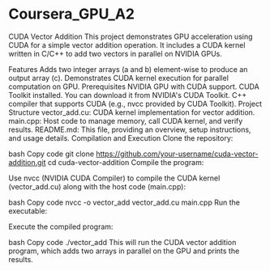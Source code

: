 # Coursera_GPU_A2
CUDA Vector Addition
This project demonstrates GPU acceleration using CUDA for a simple vector addition operation. It includes a CUDA kernel written in C/C++ to add two vectors in parallel on NVIDIA GPUs.

Features
Adds two integer arrays (a and b) element-wise to produce an output array (c).
Demonstrates CUDA kernel execution for parallel computation on GPU.
Prerequisites
NVIDIA GPU with CUDA support.
CUDA Toolkit installed. You can download it from NVIDIA's CUDA Toolkit.
C++ compiler that supports CUDA (e.g., nvcc provided by CUDA Toolkit).
Project Structure
vector_add.cu: CUDA kernel implementation for vector addition.
main.cpp: Host code to manage memory, call CUDA kernel, and verify results.
README.md: This file, providing an overview, setup instructions, and usage details.
Compilation and Execution
Clone the repository:

bash
Copy code
git clone https://github.com/your-username/cuda-vector-addition.git
cd cuda-vector-addition
Compile the program:

Use nvcc (NVIDIA CUDA Compiler) to compile the CUDA kernel (vector_add.cu) along with the host code (main.cpp):

bash
Copy code
nvcc -o vector_add vector_add.cu main.cpp
Run the executable:

Execute the compiled program:

bash
Copy code
./vector_add
This will run the CUDA vector addition program, which adds two arrays in parallel on the GPU and prints the results.
